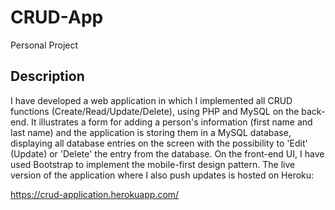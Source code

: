 # CRUD-App

Personal Project

## Description

I have developed a web application in which I implemented all CRUD functions (Create/Read/Update/Delete), using PHP and MySQL on the back-end. It illustrates a form for adding a person's information (first name and last name) and the application is storing them in a MySQL database, displaying all database entries on the screen with the possibility to 'Edit' (Update) or 'Delete' the entry from the database. On the front-end UI, I have used Bootstrap to implement the mobile-first design pattern. The live version of the application where I also push updates is hosted on Heroku:

https://crud-application.herokuapp.com/
